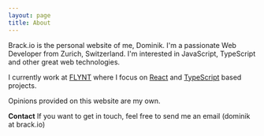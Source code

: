 ```yaml
---
layout: page
title: About
---
```


Brack.io is the personal website of me, Dominik. I'm a passionate Web Developer from Zurich, Switzerland. I'm interested in JavaScript, TypeScript and other great web technologies.

I currently work at [FLYNT](http://www.flynt.io) where I focus on [React](https://facebook.github.io/react) and [TypeScript](http://www.typescriptlang.org) based projects.

Opinions provided on this website are my own.

**Contact**
If you want to get in touch, feel free to send me an email (dominik at brack.io)
